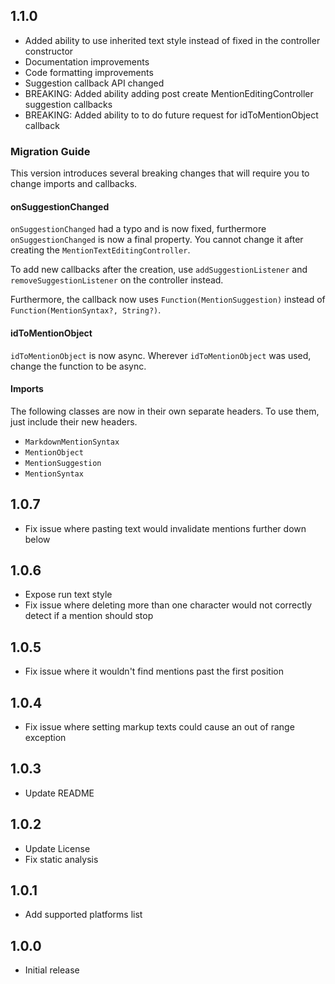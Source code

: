 ## 1.1.0

- Added ability to use inherited text style instead of fixed in the controller constructor
- Documentation improvements
- Code formatting improvements
- Suggestion callback API changed
- BREAKING: Added ability adding post create MentionEditingController suggestion callbacks
- BREAKING: Added ability to to do future request for idToMentionObject callback

### Migration Guide

This version introduces several breaking changes that will require you to change imports and callbacks.

#### onSuggestionChanged

`onSuggestionChanged` had a typo and is now fixed, furthermore `onSuggestionChanged` is now a final property. You cannot change it after creating the `MentionTextEditingController`. 

To add new callbacks after the creation, use `addSuggestionListener` and `removeSuggestionListener` on the controller instead.

Furthermore, the callback now uses `Function(MentionSuggestion)` instead of `Function(MentionSyntax?, String?)`.

#### idToMentionObject

`idToMentionObject` is now async. Wherever `idToMentionObject` was used, change the function to be async. 

#### Imports

The following classes are now in their own separate headers. To use them, just include their new headers.

- `MarkdownMentionSyntax`
- `MentionObject`
- `MentionSuggestion`
- `MentionSyntax`

## 1.0.7

- Fix issue where pasting text would invalidate mentions further down below

## 1.0.6

- Expose run text style
- Fix issue where deleting more than one character would not correctly detect if a mention should stop

## 1.0.5

- Fix issue where it wouldn't find mentions past the first position

## 1.0.4

- Fix issue where setting markup texts could cause an out of range exception

## 1.0.3

- Update README

## 1.0.2

- Update License
- Fix static analysis

## 1.0.1

- Add supported platforms list

## 1.0.0

- Initial release
